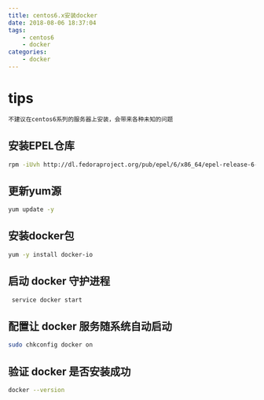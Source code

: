 ```yaml
---
title: centos6.x安装docker
date: 2018-08-06 18:37:04
tags: 
    - centos6
    - docker
categories:
    - docker
---
```

# tips
```bash
不建议在centos6系列的服务器上安装，会带来各种未知的问题
```

## 安装EPEL仓库
```bash
rpm -iUvh http://dl.fedoraproject.org/pub/epel/6/x86_64/epel-release-6-8.noarch.rpm
```
## 更新yum源
```bash
yum update -y
```
## 安装docker包
```bash
yum -y install docker-io
```
## 启动 docker 守护进程
```bash
 service docker start
```
## 配置让 docker 服务随系统自动启动
```bash
sudo chkconfig docker on
```
## 验证 docker 是否安装成功
```bash
docker --version
```



